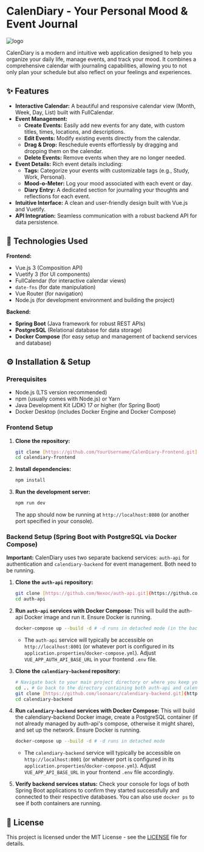 # CalenDiary - Your Personal Mood & Event Journal

![logo](https://github.com/user-attachments/assets/d096462f-c410-49df-a23d-a3f221c81908)

CalenDiary is a modern and intuitive web application designed to help you organize your daily life, manage events, and track your mood. It combines a comprehensive calendar with journaling capabilities, allowing you to not only plan your schedule but also reflect on your feelings and experiences.

## ✨ Features

* **Interactive Calendar:** A beautiful and responsive calendar view (Month, Week, Day, List) built with FullCalendar.
* **Event Management:**
    * **Create Events:** Easily add new events for any date, with custom titles, times, locations, and descriptions.
    * **Edit Events:** Modify existing events directly from the calendar.
    * **Drag & Drop:** Reschedule events effortlessly by dragging and dropping them on the calendar.
    * **Delete Events:** Remove events when they are no longer needed.
* **Event Details:** Rich event details including:
    * **Tags:** Categorize your events with customizable tags (e.g., Study, Work, Personal).
    * **Mood-o-Meter:** Log your mood associated with each event or day.
    * **Diary Entry:** A dedicated section for journaling your thoughts and reflections for each event.
* **Intuitive Interface:** A clean and user-friendly design built with Vue.js and Vuetify.
* **API Integration:** Seamless communication with a robust backend API for data persistence.

## 🚀 Technologies Used

**Frontend:**
* Vue.js 3 (Composition API)
* Vuetify 3 (for UI components)
* FullCalendar (for interactive calendar views)
* `date-fns` (for date manipulation)
* Vue Router (for navigation)
* Node.js (for development environment and building the project)

**Backend:**
* **Spring Boot** (Java framework for robust REST APIs)
* **PostgreSQL** (Relational database for data storage)
* **Docker Compose** (for easy setup and management of backend services and database)

## ⚙️ Installation & Setup

### Prerequisites

* Node.js (LTS version recommended)
* npm (usually comes with Node.js) or Yarn
* Java Development Kit (JDK) 17 or higher (for Spring Boot)
* Docker Desktop (includes Docker Engine and Docker Compose)

### Frontend Setup

1.  **Clone the repository:**
    ```bash
    git clone [https://github.com/YourUsername/CalenDiary-Frontend.git](https://github.com/YourUsername/CalenDiary-Frontend.git)
    cd calendiary-frontend
    ```

2.  **Install dependencies:**
    ```bash
    npm install
    ```

3.  **Run the development server:**
    ```bash
    npm run dev
    ```
    The app should now be running at `http://localhost:8080` (or another port specified in your console).

### Backend Setup (Spring Boot with PostgreSQL via Docker Compose)

**Important:** CalenDiary uses two separate backend services: `auth-api` for authentication and `calendiary-backend` for event management. Both need to be running.

1.  **Clone the `auth-api` repository:**
    ```bash
    git clone [https://github.com/Nexoc/auth-api.git](https://github.com/Nexoc/auth-api.git)
    cd auth-api
    ```
2.  **Run `auth-api` services with Docker Compose:**
    This will build the auth-api Docker image and run it. Ensure Docker is running.
    ```bash
    docker-compose up --build -d # -d runs in detached mode (in the background)
    ```
    * The `auth-api` service will typically be accessible on `http://localhost:8001` (or whatever port is configured in its `application.properties`/`docker-compose.yml`). Adjust `VUE_APP_AUTH_API_BASE_URL` in your frontend `.env` file.

3.  **Clone the `calendiary-backend` repository:**
    ```bash
    # Navigate back to your main project directory or where you keep your backend repos
    cd .. # Go back to the directory containing both auth-api and calendiary-backend
    git clone [https://github.com/loonaarc/calendiary-backend.git](https://github.com/loonaarc/calendiary-backend.git)
    cd calendiary-backend
    ```
4.  **Run `calendiary-backend` services with Docker Compose:**
    This will build the calendiary-backend Docker image, create a PostgreSQL container (if not already managed by auth-api's compose, otherwise it might share), and set up the network. Ensure Docker is running.
    ```bash
    docker-compose up --build -d # -d runs in detached mode
    ```
    * The `calendiary-backend` service will typically be accessible on `http://localhost:8001` (or whatever port is configured in its `application.properties`/`docker-compose.yml`). Adjust `VUE_APP_API_BASE_URL` in your frontend `.env` file accordingly.

5.  **Verify backend services status:**
    Check your console for logs of both Spring Boot applications to confirm they started successfully and connected to their respective databases.
    You can also use `docker ps` to see if both containers are running.


## 📄 License

This project is licensed under the MIT License - see the [LICENSE](LICENSE) file for details.
